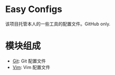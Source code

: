 # Easy Configs

该项目托管本人的一些工具的配置文件。GitHub only.

# 模块组成

- [Git](git/README.md): Git 配置文件
- [Vim](vim/README.md): Vim 配置文件

